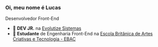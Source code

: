 ### Oi, meu nome é Lucas
Desenvolvedor Front-End

- 💼 **DEV JR.** na [Evolutize Sistemas](https://evolutize.com.br)
- 📝 **Estudante** de Engenharia Front-End na [Escola Britânica de Artes Criativas e Tecnologia - EBAC](https://ebaconline.com.br)
  
